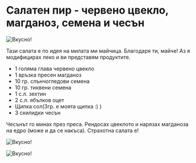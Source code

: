 # Салатен пир - червено цвекло, магданоз, семена и чесън

![Вкусно!](/images/2017/12/3928EC26-A9C0-48C6-A1E7-E1E5022421A0-768x1024.jpeg "Да Ви е сладко!")

Тази салата е по идея на милата ми майчица. Благодаря ти, майче! Аз я модифицирах леко и ви представям продуктите.
<ul>
 	<li>1 голяма глава червено цвекло</li>
 	<li>1 връзка пресен магданоз</li>
 	<li>10 гр. слънчогледови семена</li>
 	<li>10 гр. тиквени семена</li>
 	<li>1 с.л. зехтин</li>
 	<li>2 с.л. ябълков оцет</li>
 	<li>Щипка сол(3гр. е моята щипка :) )</li>
 	<li>3 скилидки чесън</li>
</ul>
Чесънът го минах през преса. Рендосах цвеклото и нарязах магданоза на едро (може и да се накъса). Страхотна салата е!

![Вкусно!](/images/2017/12/C0C97161-7840-4975-8653-F414E3F63E74-768x1024.jpeg "Да Ви е сладко!")

![Вкусно!](/images/2017/12/6279F320-E0B0-450D-8D34-DFC0838138F1-768x1024.jpeg "Да Ви е сладко!")
